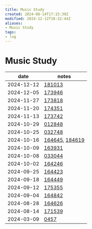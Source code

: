 ```yaml
---
title: Music Study
created: 2024-08-14T17:15:39Z
modified: 2024-12-12T18:32:44Z
aliases:
- Music Study
tags:
- log
---
```


# Music Study

| date | notes |
|------|-------|
| <span class="timestamp">2024-12-12</span> | [181013](../entries/20241212181013.md) |
| <span class="timestamp">2024-12-05</span> | [173946](../entries/20241205173946.md) |
| <span class="timestamp">2024-11-27</span> | [173818](../entries/20241127173818.md) |
| <span class="timestamp">2024-11-20</span> | [174351](../entries/20241120174351.md) |
| <span class="timestamp">2024-11-13</span> | [173742](../entries/20241113173742.md) |
| <span class="timestamp">2024-10-29</span> | [012848](../entries/20241030012848.md) |
| <span class="timestamp">2024-10-25</span> | [032748](../entries/20241025032748.md) |
| <span class="timestamp">2024-10-16</span> | [164645](../entries/20241016164645.md), [184619](../entries/20241016184619.md) |
| <span class="timestamp">2024-10-09</span> | [163931](../entries/20241009163931.md) |
| <span class="timestamp">2024-10-08</span> | [033044](../entries/20241009033044.md) |
| <span class="timestamp">2024-10-02</span> | [164246](../entries/20241002164246.md) |
| <span class="timestamp">2024-09-25</span> | [164423](../entries/20240925164423.md) |
| <span class="timestamp">2024-09-18</span> | [164449](../entries/20240918164449.md) |
| <span class="timestamp">2024-09-12</span> | [175355](../entries/20240912175355.md) |
| <span class="timestamp">2024-09-04</span> | [164842](../entries/20240904164842.md) |
| <span class="timestamp">2024-08-28</span> | [164626](../entries/20240828164626.md) |
| <span class="timestamp">2024-08-14</span> | [171539](../entries/20240814171539.md) |
| <span class="timestamp">2024-03-09</span> | [0457](../entries/202403090457.md) |
